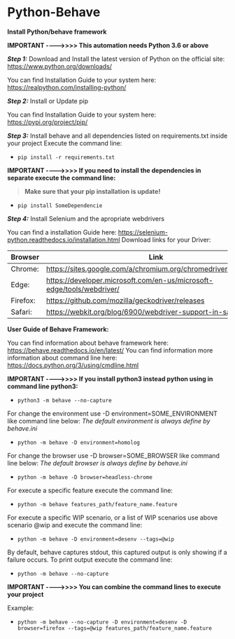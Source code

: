 # Python-Behave

**Install Python/behave framework**

**IMPORTANT ---->>>>  This automation needs Python 3.6 or above**

***Step 1:*** Download and Install the latest version of Python on the official site: https://www.python.org/downloads/
        
You can find Installation Guide to your system here:  https://realpython.com/installing-python/


***Step 2:*** Install or Update pip
        
You can find Installation Guide to your system here:  https://pypi.org/project/pip/


***Step 3:*** Install behave and all dependencies listed on requirements.txt inside your project
        Execute the command line:
        
* `pip install -r requirements.txt` 

**IMPORTANT ---->>>>  If you need to install the dependencies in separate execute the command line:**
                  
                  
> **Make sure that your pip installation is update!** 

        
* `pip install SomeDependencie` 

***Step 4:*** Install Selenium and the apropriate webdrivers
       
You can find a installation Guide here:  https://selenium-python.readthedocs.io/installation.html
Download links for your Driver:
        
        
| Browser | Link                                                                  |
| ------  | --------------------------------------------------------------------- |
| Chrome: | https://sites.google.com/a/chromium.org/chromedriver/downloads        |
| Edge:   | https://developer.microsoft.com/en-us/microsoft-edge/tools/webdriver/ | 
| Firefox:| https://github.com/mozilla/geckodriver/releases                       | 
| Safari: | https://webkit.org/blog/6900/webdriver-support-in-safari-10/          | 
       

**User Guide of Behave Framework:**

You can find information about behave framework here:  https://behave.readthedocs.io/en/latest/
You can find information more information about command line here: https://docs.python.org/3/using/cmdline.html

**IMPORTANT ---->>>> If you install python3 instead python using in command line python3:**

* `python3 -m behave --no-capture` 

For change the environment use -D environment=SOME_ENVIRONMENT like command line below:
        *The default environment is always define by behave.ini*
      
* `python -m behave -D environment=homolog` 

For change the browser use -D browser=SOME_BROWSER like command line below:
        *The default browser is always define by behave.ini*
       
*  `python -m behave -D browser=headless-chrome` 

For execute a specific feature execute the command line:
        
* `python -m behave features_path/feature_name.feature` 

For execute a specific WIP scenario, or a list of WIP scenarios use above scenario @wip and execute the command line:
      
* `python -m behave -D environment=desenv --tags=@wip` 

By default, behave captures stdout, this captured output is only showing if a failure occurs.
To print output execute the command line:
    
* `python -m behave --no-capture`

**IMPORTANT ---->>>>  You can combine the command lines to execute your project**

Example:
      
* `python -m behave --no-capture -D environment=desenv -D browser=firefox --tags=@wip features_path/feature_name.feature` 



